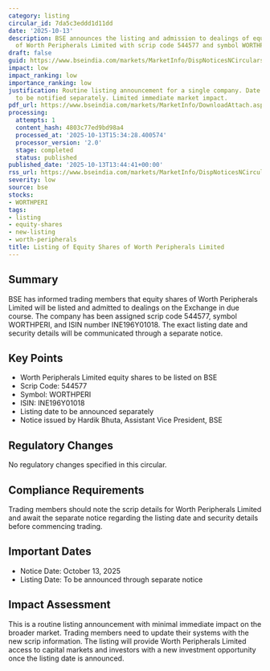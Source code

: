 ```yaml
---
category: listing
circular_id: 7da5c3eddd1d11dd
date: '2025-10-13'
description: BSE announces the listing and admission to dealings of equity shares
  of Worth Peripherals Limited with scrip code 544577 and symbol WORTHPERI.
draft: false
guid: https://www.bseindia.com/markets/MarketInfo/DispNoticesNCirculars.aspx?Noticeid={E970A18C-1ED0-4E2F-A9E6-338668EB9415}&noticeno=20251013-46&dt=10/13/2025&icount=46&totcount=62&flag=0
impact: low
impact_ranking: low
importance_ranking: low
justification: Routine listing announcement for a single company. Date of listing
  to be notified separately. Limited immediate market impact.
pdf_url: https://www.bseindia.com/markets/MarketInfo/DownloadAttach.aspx?id=20251013-46&attachedId=
processing:
  attempts: 1
  content_hash: 4803c77ed9bd98a4
  processed_at: '2025-10-13T15:34:28.400574'
  processor_version: '2.0'
  stage: completed
  status: published
published_date: '2025-10-13T13:44:41+00:00'
rss_url: https://www.bseindia.com/markets/MarketInfo/DispNoticesNCirculars.aspx?Noticeid={E970A18C-1ED0-4E2F-A9E6-338668EB9415}&noticeno=20251013-46&dt=10/13/2025&icount=46&totcount=62&flag=0
severity: low
source: bse
stocks:
- WORTHPERI
tags:
- listing
- equity-shares
- new-listing
- worth-peripherals
title: Listing of Equity Shares of Worth Peripherals Limited
---
```


## Summary

BSE has informed trading members that equity shares of Worth Peripherals Limited will be listed and admitted to dealings on the Exchange in due course. The company has been assigned scrip code 544577, symbol WORTHPERI, and ISIN number INE196Y01018. The exact listing date and security details will be communicated through a separate notice.

## Key Points

- Worth Peripherals Limited equity shares to be listed on BSE
- Scrip Code: 544577
- Symbol: WORTHPERI
- ISIN: INE196Y01018
- Listing date to be announced separately
- Notice issued by Hardik Bhuta, Assistant Vice President, BSE

## Regulatory Changes

No regulatory changes specified in this circular.

## Compliance Requirements

Trading members should note the scrip details for Worth Peripherals Limited and await the separate notice regarding the listing date and security details before commencing trading.

## Important Dates

- Notice Date: October 13, 2025
- Listing Date: To be announced through separate notice

## Impact Assessment

This is a routine listing announcement with minimal immediate impact on the broader market. Trading members need to update their systems with the new scrip information. The listing will provide Worth Peripherals Limited access to capital markets and investors with a new investment opportunity once the listing date is announced.